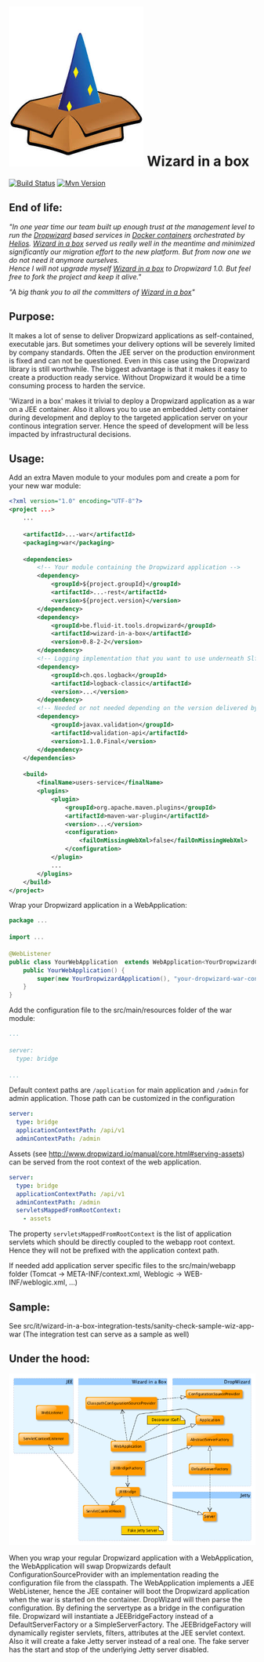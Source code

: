 ![Wizard in a box](/src/doc/wizard-in-a-box.png?raw=true) 
Wizard in a box  
===============

[![Build Status](https://api.travis-ci.org/rvs-fluid-it/wizard-in-a-box.svg)](https://travis-ci.org/rvs-fluid-it/wizard-in-a-box)
[![Mvn Version](https://img.shields.io/maven-central/v/be.fluid-it.tools.dropwizard/wizard-in-a-box.svg)](http://search.maven.org/#search%7Cga%7C1%7Ca%3A%22wizard-in-a-box%22)

End of life:
------------
_"In one year time our team built up enough trust at the management level to run the [Dropwizard](www.dropwizard.io/
) based services in [Docker containers](https://www.docker.com/) orchestrated by [Helios](https://github.com/spotify/helios). [Wizard in a box](https://github.com/rvs-fluid-it/wizard-in-a-box) served us really well in the meantime and minimized significantly our migration effort to the new platform. But from now one we do not need it anymore ourselves.  
Hence I will not upgrade myself [Wizard in a box](https://github.com/rvs-fluid-it/wizard-in-a-box) to Dropwizard 1.0. But feel free to fork the project and keep it alive."_

_"A big thank you to all the committers of [Wizard in a box](https://github.com/rvs-fluid-it/wizard-in-a-box)"_ 

Purpose:
--------
It makes a lot of sense to deliver Dropwizard applications as self-contained, executable jars. 
But sometimes your delivery options will be severely limited by company standards. Often the JEE server on the production environment is fixed and can not be questioned. Even in this case using the Dropwizard library is still worthwhile. The biggest advantage is that it makes it easy to create a production ready service. Without Dropwizard it would be a time consuming process to harden the service.

'Wizard in a box' makes it trivial to deploy a Dropwizard application as a war on a JEE container. Also it allows you to use an embedded Jetty container during development and deploy to the targeted application server on your continous integration server. 
Hence the speed of development will be less impacted by infrastructural decisions.   

Usage:
------

Add an extra Maven module to your modules pom and create a pom for your new war module:

```xml
<?xml version="1.0" encoding="UTF-8"?>
<project ...>
    ...

    <artifactId>...-war</artifactId>
    <packaging>war</packaging>

    <dependencies>
        <!-- Your module containing the Dropwizard application -->
        <dependency>
            <groupId>${project.groupId}</groupId>
            <artifactId>...-rest</artifactId>
            <version>${project.version}</version>
        </dependency>
        <dependency>
            <groupId>be.fluid-it.tools.dropwizard</groupId>
            <artifactId>wizard-in-a-box</artifactId>
            <version>0.8-2-2</version>
        </dependency>
        <!-- Logging implementation that you want to use underneath Slf4j --> 
        <dependency>
            <groupId>ch.qos.logback</groupId>
            <artifactId>logback-classic</artifactId>
            <version>...</version>
        </dependency>
        <!-- Needed or not needed depending on the version delivered by your targeted application server -->
        <dependency>
            <groupId>javax.validation</groupId>
            <artifactId>validation-api</artifactId>
            <version>1.1.0.Final</version>
        </dependency>
    </dependencies>

    <build>
        <finalName>users-service</finalName>
        <plugins>
            <plugin>
                <groupId>org.apache.maven.plugins</groupId>
                <artifactId>maven-war-plugin</artifactId>
                <version>...</version>
                <configuration>
                    <failOnMissingWebXml>false</failOnMissingWebXml>
                </configuration>
            </plugin>
            ...
        </plugins>
    </build>
</project>
```

Wrap your Dropwizard application in a WebApplication:

```java
package ...

import ...

@WebListener
public class YourWebApplication  extends WebApplication<YourDropwizardConfiguration> {
    public YourWebApplication() {
        super(new YourDropwizardApplication(), "your-dropwizard-war-config.yml");
    }
}
```

Add the configuration file to the src/main/resources folder of the war module:
```yaml
...

server:
  type: bridge

...
```

Default context paths are ```/application``` for main application
and ```/admin``` for admin application. Those path can be customized in the configuration

```yaml
server:
  type: bridge
  applicationContextPath: /api/v1
  adminContextPath: /admin
```

Assets (see http://www.dropwizard.io/manual/core.html#serving-assets) can be served from the root context of the web application.

```yaml
server:
  type: bridge
  applicationContextPath: /api/v1
  adminContextPath: /admin
  servletsMappedFromRootContext:
    - assets  
```
The property ```servletsMappedFromRootContext``` is the list of application servlets which should be directly coupled to the webapp root context. Hence they will not be prefixed with the application context path. 


If needed add application server specific files to the  src/main/webapp folder (Tomcat -> META-INF/context.xml, Weblogic -> WEB-INF/weblogic.xml, ...)

Sample:
-------
See src/it/wizard-in-a-box-integration-tests/sanity-check-sample-wiz-app-war (The integration test can serve as a sample as well)

Under the hood:
---------------

![Technical design](/src/doc/wizard-in-a-box-design.png?raw=true)

When you  wrap your regular Dropwizard application with a WebApplication, the WebApplication will swap Dropwizards default ConfigurationSourceProvider with an implementation reading the configuration file from the classpath. The WebApplication implements a JEE WebListener, hence the JEE container will boot the Dropwizard application when the war is started on the container. DropWizard will then parse the configuration. By defining the servertype as a bridge in the configuration file. Dropwizard will instantiate a JEEBridgeFactory instead of a DefaultServerFactory or a SimpleServerFactory. The JEEBridgeFactory will dynamically register servlets, filters, attributes at the JEE servlet context. Also it will create a fake  Jetty server instead of a real one. The fake server has the start and stop of the underlying Jetty server disabled.
